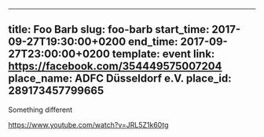 
---
title: Foo Barb
slug: foo-barb
start_time: 2017-09-27T19:30:00+0200
end_time: 2017-09-27T23:00:00+0200
template: event
link: https://facebook.com/354449575007204
place_name: ADFC Düsseldorf e.V.
place_id: 289173457799665
---

Something different

https://www.youtube.com/watch?v=JRL5Z1k60tg
